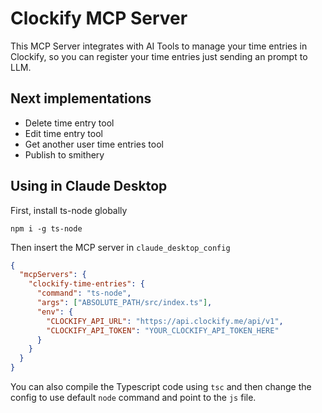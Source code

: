 # Clockify MCP Server

This MCP Server integrates with AI Tools to manage your time entries in Clockify, so you can register your time entries just sending an prompt to LLM.

## Next implementations

- Delete time entry tool
- Edit time entry tool
- Get another user time entries tool
- Publish to smithery

## Using in Claude Desktop

First, install ts-node globally

`npm i -g ts-node`

Then insert the MCP server in `claude_desktop_config`

```json
{
  "mcpServers": {
    "clockify-time-entries": {
      "command": "ts-node",
      "args": ["ABSOLUTE_PATH/src/index.ts"],
      "env": {
        "CLOCKIFY_API_URL": "https://api.clockify.me/api/v1",
        "CLOCKIFY_API_TOKEN": "YOUR_CLOCKIFY_API_TOKEN_HERE"
      }
    }
  }
}
```

You can also compile the Typescript code using `tsc` and then change the config to use default `node` command and point to the `js` file.
